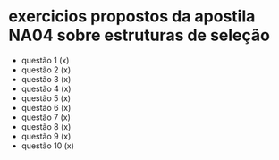 # exercicios propostos da apostila NA04 sobre estruturas de seleção

  - questão 1  (x)
  - questão 2  (x)
  - questão 3  (x)
  - questão 4  (x)
  - questão 5  (x)
  - questão 6  (x)
  - questão 7  (x)
  - questão 8  (x)
  - questão 9  (x)
  - questão 10 (x)